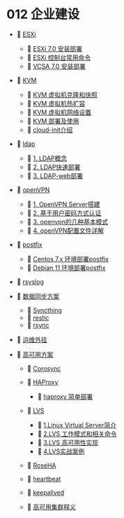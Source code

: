 # 012 企业建设

* 📑 [ESXi](siyuan://blocks/20231110105237-tf6jd4z)

  * 📄 [ESXi 7.0 安装部署](siyuan://blocks/20231110105237-s89dro8)
  * 📄 [ESXi 控制台常用命令](siyuan://blocks/20231110105237-lhl4wt8)
  * 📄 [VCSA 7.0 安装部署](siyuan://blocks/20231110105237-nhj6zx4)
* 📑 [KVM](siyuan://blocks/20231110105237-iu0gfzm)

  * 📄 [KVM 虚拟机克隆和快照](siyuan://blocks/20231110105237-fruetne)
  * 📄 [KVM 虚拟机热扩容](siyuan://blocks/20231110105237-8ti0rbi)
  * 📄 [KVM 虚拟机网络设置](siyuan://blocks/20231110105237-ix5te09)
  * 📄 [KVM 部署及使用](siyuan://blocks/20231110105237-wfzq9il)
  * 📄 [cloud-init介绍 ](siyuan://blocks/20240507115043-93ekxhe)
* 📑 [ldap](siyuan://blocks/20231110105237-ztgtort)

  * 📄 [1. LDAP概念](siyuan://blocks/20231110105237-tivp8om)
  * 📄 [2. LDAP快速部署](siyuan://blocks/20231110105237-vvkxax9)
  * 📄 [3. LDAP-web部署](siyuan://blocks/20231110105237-d5sc3rc)
* 📑 [openVPN](siyuan://blocks/20231110105237-p65g7vr)

  * 📄 [1. OpenVPN Server搭建](siyuan://blocks/20240416105259-x2pblds)
  * 📄 [2. 基于用户密码方式认证](siyuan://blocks/20240416105209-l4yp3a1)
  * 📄 [3. openvpn的几种基本模式](siyuan://blocks/20240416163621-xeoaovz)
  * 📄 [4. openVPN配置文件详解](siyuan://blocks/20240416105110-8ykr86q)
* 📑 [postfix](siyuan://blocks/20231110105237-xe4iz3j)

  * 📄 [Centos 7.x 环境部署postfix](siyuan://blocks/20231110105237-b85an2j)
  * 📄 [Debian 11 环境部署postfix](siyuan://blocks/20231110105237-9aus5y6)
* 📄 [rsyslog](siyuan://blocks/20231110105237-q0cwftf)
* 📑 [数据同步方案](siyuan://blocks/20240102152147-t9hl5kk)

  * 📄 [Syncthing](siyuan://blocks/20231228144044-ckx1si1)
  * 📄 [restic](siyuan://blocks/20231227205143-jmyswdg)
  * 📄 [rsync](siyuan://blocks/20231110105237-umr6dnh)
* 📄 [运维外挂](siyuan://blocks/20231110105237-y1hjq04)
* 📑 [高可用方案](siyuan://blocks/20231110105237-jzmh2i3)

  * 📄 [Corosync](siyuan://blocks/20231110105237-4mmaak5)
  * 📑 [HAProxy](siyuan://blocks/20231110105237-4lwc89y)

    * 📄 [haproxy 简单部署](siyuan://blocks/20240806101112-voc6gll)
  * 📑 [LVS](siyuan://blocks/20231110105237-6vyd94f)

    * 📄 [1.Linux Virtual Server简介](siyuan://blocks/20240801172044-kappc4z)
    * 📄 [2.LVS 工作模式和相关命令](siyuan://blocks/20240801172357-q6amo0k)
    * 📄 [3.LVS 高可用性实现](siyuan://blocks/20240801172614-dgl5ek9)
    * 📄 [4.LVS实战案例](siyuan://blocks/20240801172806-52yvier)
  * 📄 [RoseHA](siyuan://blocks/20231110105237-ss4javc)
  * 📄 [heartbeat](siyuan://blocks/20231110105237-pji6ny4)
  * 📄 [keepalived](siyuan://blocks/20231110105237-xanvb6a)
  * 📄 [高可用集群释义](siyuan://blocks/20240606111350-7xj0n7u)

　　‍
